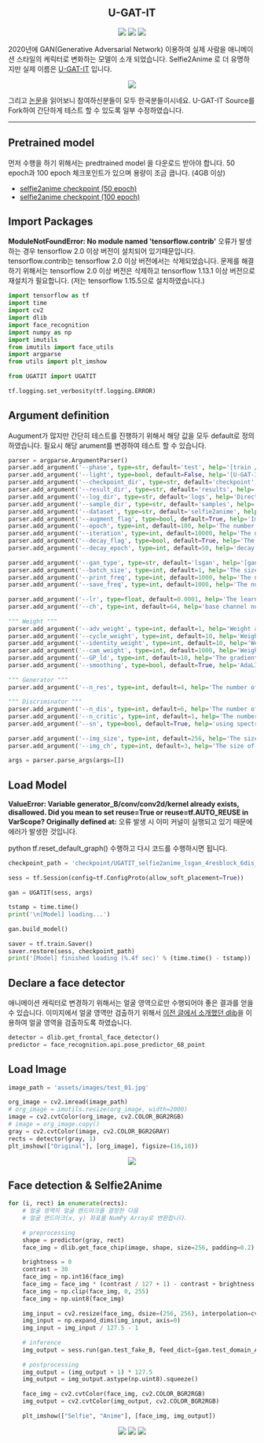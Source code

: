<h2 align="center">
U-GAT-IT
</h2>
<div align="center">
  <img src="https://img.shields.io/badge/python-v3.6-blue.svg"/>
  <img src="https://img.shields.io/badge/tensoflow-v1.15.5-blue.svg"/>
  <img src="https://img.shields.io/badge/opencv-v4.5.5-blue.svg"/>
</div>



2020년에 GAN(Generative Adversarial Network) 이용하여 실제 사람을 애니메이션 스타일의 케릭터로 변화하는 모델이 소개 되었습니다. Selfie2Anime 로 더 유명하지만 실제 이름은 [U-GAT-IT](https://github.com/taki0112/UGATIT) 입니다.

<div align="center">
  <img src="https://blog.kakaocdn.net/dn/bjlyCH/btrs0KpHI99/9kieQO6VN06ua03S4FdWkk/img.gif"/>
</div>

그리고 [논문](https://arxiv.org/abs/1907.10830)을 읽어보니 참여하신분들이 모두 한국분들이시네요. U-GAT-IT Source를 Fork하여 간단하게 테스트 할 수 있도록 일부 수정하였습니다.

------



## Pretrained model 

먼저 수행을 하기 위해서는 predtrained model 을 다운로드 받아야 합니다. 50 epoch과 100 epoch 체크포인트가 있으며 용량이 조금 큽니다. (4GB 이상)

* [selfie2anime checkpoint (50 epoch)](https://drive.google.com/file/d/1V6GbSItG3HZKv3quYs7AP0rr1kOCT3QO/view?usp=sharing)
* [selfie2anime checkpoint (100 epoch)](https://drive.google.com/file/d/19xQK2onIy-3S5W5K-XIh85pAg_RNvBVf/view?usp=sharing)



## Import Packages

**ModuleNotFoundError: No module named 'tensorflow.contrib'** 오류가 발생하는 경우 tensorflow 2.0 이상 버전이 설치되어 있기때문입니다. tensorflow.contrib는 tensorflow 2.0 이상 버전에서는 삭제되었습니다. 문제를 해결하기 위해서는 tensorflow 2.0 이상 버전은 삭제하고 tensorflow 1.13.1 이상 버전으로 재설치가 필요합니다. (저는 tensorflow 1.15.5으로 설치하였습니다.)

```python
import tensorflow as tf
import time
import cv2
import dlib
import face_recognition 
import numpy as np
import imutils
from imutils import face_utils
import argparse
from utils import plt_imshow
 
from UGATIT import UGATIT
 
tf.logging.set_verbosity(tf.logging.ERROR)
```



## **Argument definition**

Augument가 많지만 간단히 테스트를 진행하기 위해서 해당 값을 모두 default로 정의하였습니다. 필요시 해당 arument를 변경하여 테스트 할 수 있습니다.

```python
parser = argparse.ArgumentParser()
parser.add_argument('--phase', type=str, default='test', help='[train / test]')
parser.add_argument('--light', type=bool, default=False, help='[U-GAT-IT full version / U-GAT-IT light version]')
parser.add_argument('--checkpoint_dir', type=str, default='checkpoint', help='Directory name to save the checkpoints')
parser.add_argument('--result_dir', type=str, default='results', help='Directory name to save the generated images')
parser.add_argument('--log_dir', type=str, default='logs', help='Directory name to save training logs')
parser.add_argument('--sample_dir', type=str, default='samples', help='Directory name to save the samples on training')
parser.add_argument('--dataset', type=str, default='selfie2anime', help='dataset_name')
parser.add_argument('--augment_flag', type=bool, default=True, help='Image augmentation use or not')
parser.add_argument('--epoch', type=int, default=100, help='The number of epochs to run')
parser.add_argument('--iteration', type=int, default=10000, help='The number of training iterations')
parser.add_argument('--decay_flag', type=bool, default=True, help='The decay_flag')
parser.add_argument('--decay_epoch', type=int, default=50, help='decay epoch')
 
parser.add_argument('--gan_type', type=str, default='lsgan', help='[gan / lsgan / wgan-gp / wgan-lp / dragan / hinge]')
parser.add_argument('--batch_size', type=int, default=1, help='The size of batch size')
parser.add_argument('--print_freq', type=int, default=1000, help='The number of image_print_freq')
parser.add_argument('--save_freq', type=int, default=1000, help='The number of ckpt_save_freq')
 
parser.add_argument('--lr', type=float, default=0.0001, help='The learning rate')
parser.add_argument('--ch', type=int, default=64, help='base channel number per layer')
 
""" Weight """
parser.add_argument('--adv_weight', type=int, default=1, help='Weight about GAN')
parser.add_argument('--cycle_weight', type=int, default=10, help='Weight about Cycle')
parser.add_argument('--identity_weight', type=int, default=10, help='Weight about Identity')
parser.add_argument('--cam_weight', type=int, default=1000, help='Weight about CAM')
parser.add_argument('--GP_ld', type=int, default=10, help='The gradient penalty lambda')
parser.add_argument('--smoothing', type=bool, default=True, help='AdaLIN smoothing effect')
 
""" Generator """
parser.add_argument('--n_res', type=int, default=4, help='The number of resblock')
 
""" Discriminator """
parser.add_argument('--n_dis', type=int, default=6, help='The number of discriminator layer')
parser.add_argument('--n_critic', type=int, default=1, help='The number of critic')
parser.add_argument('--sn', type=bool, default=True, help='using spectral norm')
 
parser.add_argument('--img_size', type=int, default=256, help='The size of image')
parser.add_argument('--img_ch', type=int, default=3, help='The size of image channel')
    
args = parser.parse_args(args=[])
```



## **Load Model**

**ValueError: Variable generator_B/conv/conv2d/kernel already exists, disallowed. Did you mean to set reuse=True or reuse=tf.AUTO_REUSE in VarScope? Originally defined at:** 오류 발생 시 이미 커널이 실행되고 있기 때문에 에러가 발생한 것입니다.

python tf.reset_default_graph() 수행하고 다시 코드를 수행하시면 됩니다.

```python
checkpoint_path = 'checkpoint/UGATIT_selfie2anime_lsgan_4resblock_6dis_1_1_10_10_1000_sn_smoothing/UGATIT.model-1000000'
 
sess = tf.Session(config=tf.ConfigProto(allow_soft_placement=True))
 
gan = UGATIT(sess, args)
 
tstamp = time.time()
print('\n[Model] loading...')
 
gan.build_model()
 
saver = tf.train.Saver()
saver.restore(sess, checkpoint_path)
print('[Model] finished loading (%.4f sec)' % (time.time() - tstamp))
```



## **Declare a face detector**

애니메이션 캐릭터로 변경하기 위해서는 얼굴 영역으로만 수행되어야 좋은 결과를 얻을 수 있습니다. 이미지에서 얼굴 영역만 검출하기 위해서 [이전 글에서 소개했던 dlib](https://yunwoong.tistory.com/83?category=902343)을 이용하여 얼굴 영역을 검출하도록 하였습니다.

```python
detector = dlib.get_frontal_face_detector()
predictor = face_recognition.api.pose_predictor_68_point
```



## **Load Image**

```python
image_path = 'assets/images/test_01.jpg'
 
org_image = cv2.imread(image_path)
# org_image = imutils.resize(org_image, width=2000) 
image = cv2.cvtColor(org_image, cv2.COLOR_BGR2RGB)
# image = org_image.copy()
gray = cv2.cvtColor(image, cv2.COLOR_BGR2GRAY) 
rects = detector(gray, 1)
plt_imshow(["Original"], [org_image], figsize=(16,10))
```

<div align="center">
  <img src="https://blog.kakaocdn.net/dn/ZcbQh/btrtakqkP4u/Ct6OkRxCoKpI4KxnTKB3kK/img.png"/>
</div>



## **Face detection & Selfie2Anime**

```python
for (i, rect) in enumerate(rects):
    # 얼굴 영역의 얼굴 랜드마크를 결정한 다음 
    # 얼굴 랜드마크(x, y) 좌표를 NumPy Array로 변환합니다.
    
    # preprocessing
    shape = predictor(gray, rect)
    face_img = dlib.get_face_chip(image, shape, size=256, padding=0.2)
    
    brightness = 0
    contrast = 30
    face_img = np.int16(face_img)
    face_img = face_img * (contrast / 127 + 1) - contrast + brightness
    face_img = np.clip(face_img, 0, 255)
    face_img = np.uint8(face_img)
    
    img_input = cv2.resize(face_img, dsize=(256, 256), interpolation=cv2.INTER_NEAREST)
    img_input = np.expand_dims(img_input, axis=0)
    img_input = img_input / 127.5 - 1
 
    # inference
    img_output = sess.run(gan.test_fake_B, feed_dict={gan.test_domain_A: img_input})
 
    # postprocessing
    img_output = (img_output + 1) * 127.5
    img_output = img_output.astype(np.uint8).squeeze()
    
    face_img = cv2.cvtColor(face_img, cv2.COLOR_BGR2RGB)
    img_output = cv2.cvtColor(img_output, cv2.COLOR_BGR2RGB)
 
    plt_imshow(["Selfie", "Anime"], [face_img, img_output])
```

<div align="center">
  <img src="https://blog.kakaocdn.net/dn/wZZZo/btrs9izuiBg/6mXXuSarXnITa3pIUQ2i41/img.png"/>
  <img src="https://blog.kakaocdn.net/dn/casSbT/btrtjPvLAG4/L8x3NsHK8gk1RpPuOkyTS1/img.png"/>
  <img src="https://blog.kakaocdn.net/dn/b7Upu9/btrs71SxVCq/lUyQRt1U6yeUWClaEjkRo0/img.png"/>
</div>
